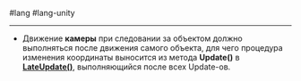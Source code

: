 #lang #lang-unity

---
- Движение **камеры** при следовании за объектом должно выполняться после движения самого объекта, для чего процедура изменения координаты выносится из метода **Update()** в  [**LateUpdate()**](1.%20Languages/Unity/2.%20ОБЪЕКТЫ%20И%20КОМПОНЕНТЫ/MonoBehaviour%20методы.md), выполняющийся после всех Update-ов.